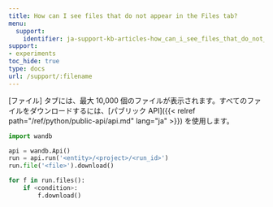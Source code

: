 ```yaml
---
title: How can I see files that do not appear in the Files tab?
menu:
  support:
    identifier: ja-support-kb-articles-how_can_i_see_files_that_do_not_appear_in_the_files_tab
support:
- experiments
toc_hide: true
type: docs
url: /support/:filename
---
```


[ファイル] タブには、最大 10,000 個のファイルが表示されます。すべてのファイルをダウンロードするには、[パブリック API]({{< relref path="/ref/python/public-api/api.md" lang="ja" >}}) を使用します。

```python
import wandb

api = wandb.Api()
run = api.run('<entity>/<project>/<run_id>')
run.file('<file>').download()

for f in run.files():
    if <condition>:
        f.download()
```
